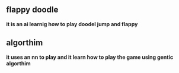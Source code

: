 ## flappy doodle

**it is an ai learnig how to play doodel jump and flappy**

## algorthim
**it uses an nn to play and it learn how to play the game using gentic algorthim**